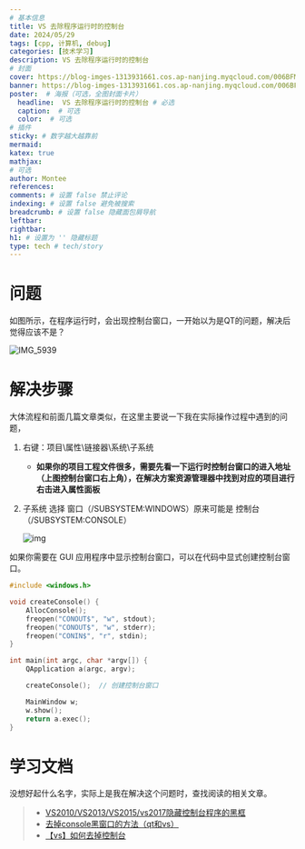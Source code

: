 ```yaml
---
# 基本信息
title: VS 去除程序运行时的控制台
date: 2024/05/29
tags: [cpp, 计算机, debug]
categories: [技术学习]
description: VS 去除程序运行时的控制台
# 封面
cover: https://blog-imges-1313931661.cos.ap-nanjing.myqcloud.com/006BFMdqly1gfcskjuy1ij31kw13gjz0.jpg
banner: https://blog-imges-1313931661.cos.ap-nanjing.myqcloud.com/006BFMdqly1gfcskjuy1ij31kw13gjz0.jpg
poster:  # 海报（可选，全图封面卡片）
  headline:  VS 去除程序运行时的控制台 # 必选
  caption:  # 可选
  color:  # 可选
# 插件
sticky: # 数字越大越靠前
mermaid:
katex: true
mathjax: 
# 可选
author: Montee
references:
comments: # 设置 false 禁止评论
indexing: # 设置 false 避免被搜索
breadcrumb: # 设置 false 隐藏面包屑导航
leftbar: 
rightbar:
h1: # 设置为 '' 隐藏标题
type: tech # tech/story
---
```

# 问题

如图所示，在程序运行时，会出现控制台窗口，一开始以为是QT的问题，解决后觉得应该不是？

![IMG_5939](https://blog-imges-1313931661.cos.ap-nanjing.myqcloud.com/IMG_5939.JPG)

# 解决步骤

大体流程和前面几篇文章类似，在这里主要说一下我在实际操作过程中遇到的问题，

1. 右键：项目\属性\链接器\系统\子系统

   * **如果你的项目工程文件很多，需要先看一下运行时控制台窗口的进入地址（上图控制台窗口右上角），在解决方案资源管理器中找到对应的项目进行右击进入属性面板**

2. 子系统 选择 窗口（/SUBSYSTEM:WINDOWS）原来可能是 控制台（/SUBSYSTEM:CONSOLE）

   ![img](https://blog-imges-1313931661.cos.ap-nanjing.myqcloud.com/watermark%2Ctype_d3F5LXplbmhlaQ%2Cshadow_50%2Ctext_Q1NETiBA6Zu36Zi15aSq6Ziz%2Csize_20%2Ccolor_FFFFFF%2Ct_70%2Cg_se%2Cx_16.png) 



如果你需要在 GUI 应用程序中显示控制台窗口，可以在代码中显式创建控制台窗口。

```c++
#include <windows.h>

void createConsole() {
    AllocConsole();
    freopen("CONOUT$", "w", stdout);
    freopen("CONOUT$", "w", stderr);
    freopen("CONIN$", "r", stdin);
}

int main(int argc, char *argv[]) {
    QApplication a(argc, argv);

    createConsole();  // 创建控制台窗口

    MainWindow w;
    w.show();
    return a.exec();
}

```



# 学习文档

没想好起什么名字，实际上是我在解决这个问题时，查找阅读的相关文章。

> * [VS2010/VS2013/VS2015/vs2017隐藏控制台程序的黑框](https://blog.csdn.net/zy_505775013/article/details/107432177)
> * [去掉console黑窗口的方法（qt和vs）](https://www.cnblogs.com/yimaochun/archive/2011/07/29/2120653.html)
> * [【vs】如何去掉控制台](https://blog.csdn.net/sinat_29158831/article/details/123503032)